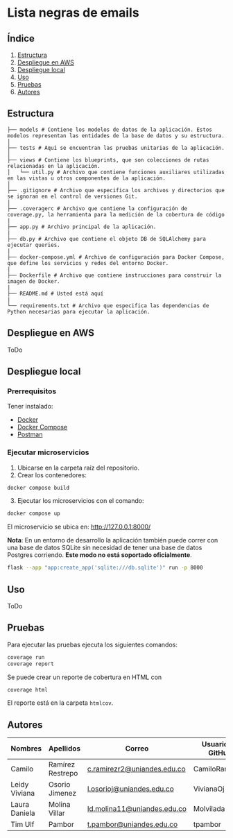 # Lista negras de emails
## Índice
1. [Estructura](#estructura)
2. [Despliegue en AWS](#despliegue-en-aws)
3. [Despliegue local](#despliegue-local)
4. [Uso](#uso)
5. [Pruebas](#pruebas)
6. [Autores](#autores)

## Estructura
```
├── models # Contiene los modelos de datos de la aplicación. Estos modelos representan las entidades de la base de datos y su estructura.
│
├── tests # Aquí se encuentran las pruebas unitarias de la aplicación.
│
├── views # Contiene los blueprints, que son colecciones de rutas relacionadas en la aplicación.
│   └── util.py # Archivo que contiene funciones auxiliares utilizadas en las vistas u otros componentes de la aplicación.
│
├── .gitignore # Archivo que especifica los archivos y directorios que se ignoran en el control de versiones Git.
│
├── .coveragerc # Archivo que contiene la configuración de coverage.py, la herramienta para la medición de la cobertura de código
|
├── app.py # Archivo principal de la aplicación.
|
├── db.py # Archivo que contiene el objeto DB de SQLAlchemy para ejecutar queries.
|
├── docker-compose.yml # Archivo de configuración para Docker Compose, que define los servicios y redes del entorno Docker.
|
├── Dockerfile # Archivo que contiene instrucciones para construir la imagen de Docker.
|
├── README.md # Usted está aquí
|
└── requirements.txt # Archivo que especifica las dependencias de Python necesarias para ejecutar la aplicación.
```

## Despliegue en AWS
ToDo

## Despliegue local
### Prerrequisitos
Tener instalado:
- [Docker](https://docs.docker.com/get-docker/)
- [Docker Compose](https://docs.docker.com/compose/)
- [Postman](https://www.postman.com/)

### Ejecutar microservicios
1. Ubicarse en la carpeta raíz del repositorio.
2. Crear los contenedores:
```bash
docker compose build
```
3. Ejecutar los microservicios con el comando:
```bash
docker compose up
```

El microservicio se ubica en: http://127.0.0.1:8000/

**Nota**: En un entorno de desarrollo la aplicación también puede correr con una base de datos SQLite sin necesidad de tener una base de datos Postgres corriendo. **Este modo no está soportado oficialmente**.
```bash
flask --app "app:create_app('sqlite:///db.sqlite')" run -p 8000
```

## Uso
ToDo

## Pruebas
Para ejecutar las pruebas ejecuta los siguientes comandos:
```bash
coverage run
coverage report
```

Se puede crear un reporte de cobertura en HTML con
```bash
coverage html
```
El reporte está en la carpeta `htmlcov`.

## Autores
| Nombres       | Apellidos        | Correo                      | Usuario de GitHub | 
|---------------|------------------|-----------------------------|-------------------|
| Camilo        | Ramírez Restrepo | c.ramirezr2@uniandes.edu.co | CamiloRamirezR    |
| Leidy Viviana | Osorio Jimenez   | l.osorioj@uniandes.edu.co   | VivianaOj         |
| Laura Daniela | Molina Villar    | ld.molina11@uniandes.edu.co | Molvilada         |
| Tim Ulf       | Pambor           | t.pambor@uniandes.edu.co    | tpambor           |
